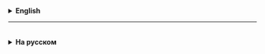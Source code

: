 <details>
  <summary style="cursor: pointer;"><b>English</b></summary>



</details>

<hr>

<details style="padding-top: 18px">
  <summary style="cursor: pointer;"><b>На русском</b></summary>

## Класс Object
* Все классы в Java всегда наследуются от Object
* В классе Object описаны несколько полезных методов:
  * notifyAll, notify, wait - нужны для многопоточки
  * getClass - нужен для рефлексии
  * hashCode - позволяет получить из любого объекта его хеш-код (число)
  * toString - позволяет получить строковую репрезентацию объекта (переводит объект в строку)
  * equals - позволяет сравнить два объекта (проверить равенство)
* Переопределение метода - это когда код метода родительского класса заменяется на другой код, но метод остается тот же.
* Делается это автоматически, но обязательно нужно дописать аннотацию `@Override`
* Аннотация - специальная запись начинающаяся с знака `@`, и служащая для предоставления дополнительной информации
разработчику и компилятору.
* Аннотация всегда пишется перед объявлением класса либо метода.

* Хеш-функция - такая функция, которая превращает данные любой длинны в число, причем это число следует правилам:
  * Для любых данных длинна числа (в байтах) одинаковая
  * Для одинаковых данных число всегда будет одинаковым

## Преобразования объектов
* Преобразования бывают двух видов: восходящее и нисходящее
* Восходящее преобразование - это когда объект дочернего типа записывается в ссылку родительского типа.
* Нисходящее преобразование - это когда объект, записанный в ссылку родительского класса, будет записан обратно в
ссылку, соответствующую его классу.
* Чтобы сделать нисходящее преобразование, нужно выполнить два действия:
  * typecheck - проверка типа объекта, делается с помощью ключевого слова `instanceof`
  * typecast преобразование с записью в новую ссылку

* `instanceof` - позволяет проверить тип объекта, записанного по ссылке
```
Object o = "Hello!";
sout(o instanceof String); // true
sout(o instanceof Object); // true
sout(o instanceof Scanner); // false
```
* Он вернет истину если по ссылке слева от него записан объект класса стоящего справа, либо любого класса-родителя этого класса

## Метод equals
* Проверяет, равны ли два объекта - текущий и переданный как параметр
* Он включает в себя три проверки: ссылки, типа и значений.
* Проверка ссылки:
  * Если ссылка на переданный объект равна текущему, это однозначно один и тот же объект
* Проверка типа:
  * Если тип переданного объекта не равен типу текущего, это однозначно не тот же объект
* Проверка значений:
  * Если значения всех полей переданного объекта равны значениям соответствующих полей текущего объекта, это однозначно один и тот же объект

</details>
